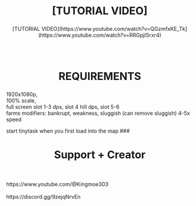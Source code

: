 <h1 align="center">[TUTORIAL VIDEO]</h1>

###

<p align="center">[TUTORIAL VIDEO](https://www.youtube.com/watch?v=QGzmfxKE_Tk](https://www.youtube.com/watch?v=RRGpjISrxr4)</p>

###

<h2 align="left"></h2>

###

<br clear="both">

<h1 align="center">REQUIREMENTS</h1>

###

<p align="left">1920x1080p, <br>100% scale, <br>full screen slot 1-3 dps, slot 4 hill dps, slot 5-6 <br>farms modifiers: bankrupt, weakness, sluggish (can remove sluggish) 4-5x speed</p>
start tinytask when you first load into the map
###

<br clear="both">

<h1 align="center">Support + Creator</h1>

###

<br clear="both">

<p align="left">https://www.youtube.com/@Kingmoe303<br><br>https://discord.gg/9zejqNrvEn</p>

###
